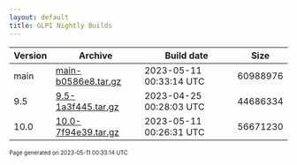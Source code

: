 ```yaml
---
layout: default
title: GLPI Nightly Builds
---
```


Version|Archive|Build date|Size
---|---|---|---
main|[main-b0586e8.tar.gz](main-b0586e8.tar.gz)|2023-05-11 00:33:14 UTC|60988976
9.5|[9.5-1a3f445.tar.gz](9.5-1a3f445.tar.gz)|2023-04-25 00:28:03 UTC|44686334
10.0|[10.0-7f94e39.tar.gz](10.0-7f94e39.tar.gz)|2023-05-11 00:26:31 UTC|56671230

<font size="1">Page generated on 2023-05-11 00:33:14 UTC</font>
